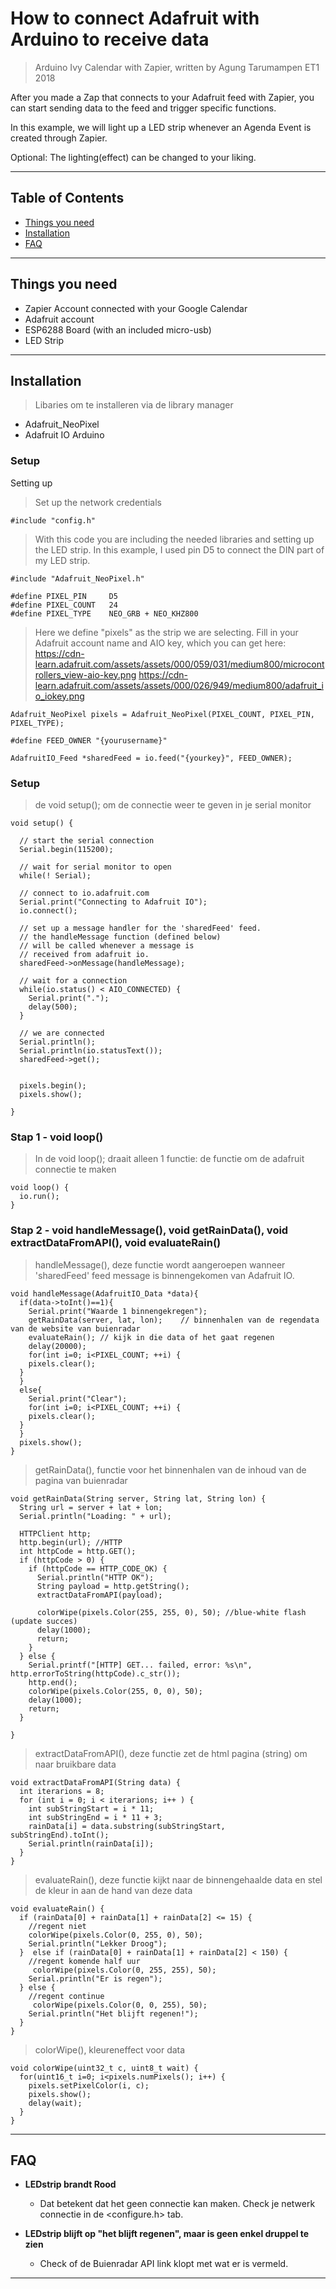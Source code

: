 # How to connect Adafruit with Arduino to receive data

> Arduino Ivy Calendar with Zapier, written by Agung Tarumampen ET1 2018

After you made a Zap that connects to your Adafruit feed with Zapier, you can start sending data to the feed and trigger specific functions.

In this example, we will light up a LED strip whenever an Agenda Event is created through Zapier.

Optional: The lighting(effect) can be changed to your liking.


---


## Table of Contents

- [Things you need](#thingsyouneed)
- [Installation](#installation)
- [FAQ](#faq)


---


## Things you need

- Zapier Account connected with your Google Calendar 
- Adafruit account
- ESP6288 Board (with an included micro-usb)
- LED Strip


---


## Installation

> Libaries om te installeren via de library manager

- Adafruit_NeoPixel
- Adafruit IO Arduino

### Setup

Setting up 

> Set up the network credentials

```shell
#include "config.h"
```


> With this code you are including the needed libraries and setting up the LED strip. In this example, I used pin D5 to connect the DIN part of my LED strip.

```shell
#include "Adafruit_NeoPixel.h"

#define PIXEL_PIN     D5
#define PIXEL_COUNT   24
#define PIXEL_TYPE    NEO_GRB + NEO_KHZ800

```


> Here we define "pixels" as the strip we are selecting. Fill in your Adafruit account name and AIO key, which you can get here:
https://cdn-learn.adafruit.com/assets/assets/000/059/031/medium800/microcontrollers_view-aio-key.png
https://cdn-learn.adafruit.com/assets/assets/000/026/949/medium800/adafruit_io_iokey.png

```
Adafruit_NeoPixel pixels = Adafruit_NeoPixel(PIXEL_COUNT, PIXEL_PIN, PIXEL_TYPE);

#define FEED_OWNER "{yourusername}"

AdafruitIO_Feed *sharedFeed = io.feed("{yourkey}", FEED_OWNER);
```


### Setup

> de void setup(); om de connectie weer te geven in je serial monitor

```shell
void setup() {
  
  // start the serial connection
  Serial.begin(115200);

  // wait for serial monitor to open
  while(! Serial);

  // connect to io.adafruit.com
  Serial.print("Connecting to Adafruit IO");
  io.connect();

  // set up a message handler for the 'sharedFeed' feed.
  // the handleMessage function (defined below)
  // will be called whenever a message is
  // received from adafruit io.
  sharedFeed->onMessage(handleMessage);

  // wait for a connection
  while(io.status() < AIO_CONNECTED) {
    Serial.print(".");
    delay(500);
  }

  // we are connected
  Serial.println();
  Serial.println(io.statusText());
  sharedFeed->get();


  pixels.begin();
  pixels.show();

}
```

### Stap 1 - void loop()

> In de void loop(); draait alleen 1 functie: de functie om de adafruit connectie te maken

```shell
void loop() {
  io.run();
}
```

### Stap 2 - void handleMessage(), void getRainData(), void extractDataFromAPI(), void evaluateRain() 

> handleMessage(), deze functie wordt aangeroepen wanneer 'sharedFeed' feed message is binnengekomen van Adafruit IO.

```shell
void handleMessage(AdafruitIO_Data *data){
  if(data->toInt()==1){
    Serial.print("Waarde 1 binnengekregen");
    getRainData(server, lat, lon);    // binnenhalen van de regendata van de website van buienradar
    evaluateRain(); // kijk in die data of het gaat regenen
    delay(20000);
    for(int i=0; i<PIXEL_COUNT; ++i) {
    pixels.clear();
  }
  } 
  else{
    Serial.print("Clear");
    for(int i=0; i<PIXEL_COUNT; ++i) {
    pixels.clear();
  }
  }
  pixels.show();
}
```

> getRainData(), functie voor het binnenhalen van de inhoud van de pagina van buienradar

```shell
void getRainData(String server, String lat, String lon) {
  String url = server + lat + lon;
  Serial.println("Loading: " + url);

  HTTPClient http;
  http.begin(url); //HTTP
  int httpCode = http.GET();
  if (httpCode > 0) {
    if (httpCode == HTTP_CODE_OK) {
      Serial.println("HTTP OK");
      String payload = http.getString();
      extractDataFromAPI(payload);

      colorWipe(pixels.Color(255, 255, 0), 50); //blue-white flash (update succes)
      delay(1000);
      return;
    }
  } else {
    Serial.printf("[HTTP] GET... failed, error: %s\n", http.errorToString(httpCode).c_str());
    http.end();
    colorWipe(pixels.Color(255, 0, 0), 50); 
    delay(1000);
    return;
  }

}
```

> extractDataFromAPI(), deze functie zet de html pagina (string) om naar bruikbare data

```shell
void extractDataFromAPI(String data) {
  int iterarions = 8;
  for (int i = 0; i < iterarions; i++ ) {
    int subStringStart = i * 11;
    int subStringEnd = i * 11 + 3;
    rainData[i] = data.substring(subStringStart, subStringEnd).toInt();
    Serial.println(rainData[i]);
  }
}
```

> evaluateRain(), deze functie kijkt naar de binnengehaalde data en stel de kleur in aan de hand van deze data

```shell
void evaluateRain() {
  if (rainData[0] + rainData[1] + rainData[2] <= 15) {
    //regent niet
    colorWipe(pixels.Color(0, 255, 0), 50); 
    Serial.println("Lekker Droog");
  }  else if (rainData[0] + rainData[1] + rainData[2] < 150) {
    //regent komende half uur
     colorWipe(pixels.Color(0, 255, 255), 50); 
    Serial.println("Er is regen");
  } else {
    //regent continue
     colorWipe(pixels.Color(0, 0, 255), 50);
    Serial.println("Het blijft regenen!");
  }
}
```

> colorWipe(), kleureneffect voor data

```shell
void colorWipe(uint32_t c, uint8_t wait) {
  for(uint16_t i=0; i<pixels.numPixels(); i++) {
    pixels.setPixelColor(i, c);
    pixels.show();
    delay(wait);
  }  
}
```


---


## FAQ

- **LEDstrip brandt Rood**
    - Dat betekent dat het geen connectie kan maken. Check je netwerk connectie in de <configure.h> tab.

- **LEDstrip blijft op "het blijft regenen", maar is geen enkel druppel te zien**
    - Check of de Buienradar API link klopt met wat er is vermeld.


---

